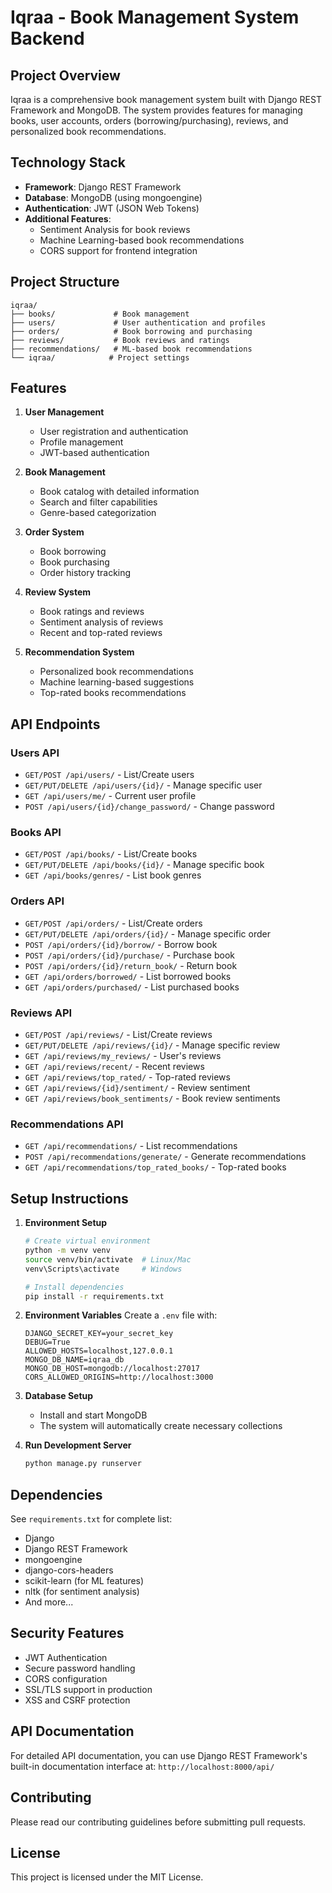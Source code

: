 # Iqraa - Book Management System Backend

## Project Overview
Iqraa is a comprehensive book management system built with Django REST Framework and MongoDB. The system provides features for managing books, user accounts, orders (borrowing/purchasing), reviews, and personalized book recommendations.

## Technology Stack
- **Framework**: Django REST Framework
- **Database**: MongoDB (using mongoengine)
- **Authentication**: JWT (JSON Web Tokens)
- **Additional Features**: 
  - Sentiment Analysis for book reviews
  - Machine Learning-based book recommendations
  - CORS support for frontend integration

## Project Structure
```
iqraa/
├── books/             # Book management
├── users/             # User authentication and profiles
├── orders/            # Book borrowing and purchasing
├── reviews/           # Book reviews and ratings
├── recommendations/   # ML-based book recommendations
└── iqraa/            # Project settings
```

## Features
1. **User Management**
   - User registration and authentication
   - Profile management
   - JWT-based authentication

2. **Book Management**
   - Book catalog with detailed information
   - Search and filter capabilities
   - Genre-based categorization

3. **Order System**
   - Book borrowing
   - Book purchasing
   - Order history tracking

4. **Review System**
   - Book ratings and reviews
   - Sentiment analysis of reviews
   - Recent and top-rated reviews

5. **Recommendation System**
   - Personalized book recommendations
   - Machine learning-based suggestions
   - Top-rated books recommendations

## API Endpoints

### Users API
- `GET/POST /api/users/` - List/Create users
- `GET/PUT/DELETE /api/users/{id}/` - Manage specific user
- `GET /api/users/me/` - Current user profile
- `POST /api/users/{id}/change_password/` - Change password

### Books API
- `GET/POST /api/books/` - List/Create books
- `GET/PUT/DELETE /api/books/{id}/` - Manage specific book
- `GET /api/books/genres/` - List book genres

### Orders API
- `GET/POST /api/orders/` - List/Create orders
- `GET/PUT/DELETE /api/orders/{id}/` - Manage specific order
- `POST /api/orders/{id}/borrow/` - Borrow book
- `POST /api/orders/{id}/purchase/` - Purchase book
- `POST /api/orders/{id}/return_book/` - Return book
- `GET /api/orders/borrowed/` - List borrowed books
- `GET /api/orders/purchased/` - List purchased books

### Reviews API
- `GET/POST /api/reviews/` - List/Create reviews
- `GET/PUT/DELETE /api/reviews/{id}/` - Manage specific review
- `GET /api/reviews/my_reviews/` - User's reviews
- `GET /api/reviews/recent/` - Recent reviews
- `GET /api/reviews/top_rated/` - Top-rated reviews
- `GET /api/reviews/{id}/sentiment/` - Review sentiment
- `GET /api/reviews/book_sentiments/` - Book review sentiments

### Recommendations API
- `GET /api/recommendations/` - List recommendations
- `POST /api/recommendations/generate/` - Generate recommendations
- `GET /api/recommendations/top_rated_books/` - Top-rated books

## Setup Instructions

1. **Environment Setup**
   ```bash
   # Create virtual environment
   python -m venv venv
   source venv/bin/activate  # Linux/Mac
   venv\Scripts\activate     # Windows

   # Install dependencies
   pip install -r requirements.txt
   ```

2. **Environment Variables**
   Create a `.env` file with:
   ```
   DJANGO_SECRET_KEY=your_secret_key
   DEBUG=True
   ALLOWED_HOSTS=localhost,127.0.0.1
   MONGO_DB_NAME=iqraa_db
   MONGO_DB_HOST=mongodb://localhost:27017
   CORS_ALLOWED_ORIGINS=http://localhost:3000
   ```

3. **Database Setup**
   - Install and start MongoDB
   - The system will automatically create necessary collections

4. **Run Development Server**
   ```bash
   python manage.py runserver
   ```

## Dependencies
See `requirements.txt` for complete list:
- Django
- Django REST Framework
- mongoengine
- django-cors-headers
- scikit-learn (for ML features)
- nltk (for sentiment analysis)
- And more...

## Security Features
- JWT Authentication
- Secure password handling
- CORS configuration
- SSL/TLS support in production
- XSS and CSRF protection

## API Documentation
For detailed API documentation, you can use Django REST Framework's built-in documentation interface at:
`http://localhost:8000/api/`

## Contributing
Please read our contributing guidelines before submitting pull requests.

## License
This project is licensed under the MIT License.
